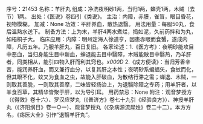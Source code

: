 序号：21453
名称：羊肝丸
组成：净洗夜明砂1两，当归1两，蝉壳1两，木贼（去节）1两。
出处：《医说》卷四引《类说》。
主治：内障，赤膜，雀盲，眼目昏花，视物模糊。
加减：None
功效：平肝养血，散热退翳。
用法用量：每服50丸，食后温熟水送下。
制备方法：上为末，羊肝4两水煮烂，捣如泥，久前药拌和为丸，如梧桐子大。
临床应用：内障：明州定海人徐道亨，因患赤眼而食蟹，遂成内障，凡历五年。乃服羊肝丸，百日复旧。
各家论述：1.《医方考》：夜明砂能攻目中恶血，当归身能生目中新血，蝉退能去目中翳障，木贼能散目中翳热，乃羊肝者，同类相从，能引四物入肝而利其窍也。_x000D_
2.《成方便读》：当归芳香辛苦，能润养肝血，而又兼行血分，以复其肝之本性；夜明砂系蝙蝠矢，食蚊而化，但其眼不化，蚊又为食血之虫，故能入肝破血，为散结行滞之需；蝉退、木贼，一则取其善脱，一则取其善摩，二味皆轻扬治上，为退翳除障之专药；用羊肝者，以羊食百草，其精华皆聚于肝，以为导引耳。
用药禁忌：None
附注：观音梦授方（《得效》卷十六）、罗汉应梦丸（《普济方》卷七十九引《经验良方》）、神授羊肝丸（《济阳纲目》卷一○一）、观音梦授丸（《杂病源流犀烛》卷二十二）。本方方名，《疡医大全》引作“退翳羊肝丸”。
